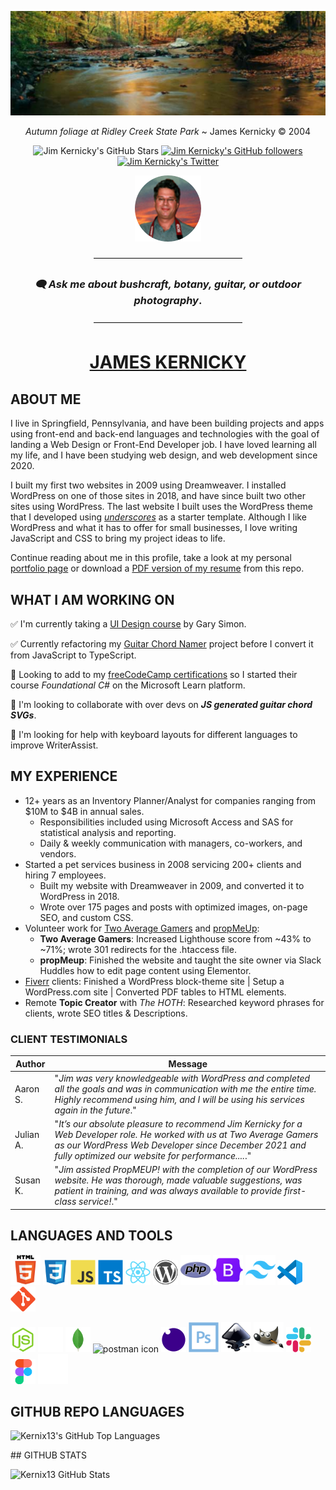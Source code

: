 ![Jim's GitHub Banner](./assets/Ridleygold_1500x500.jpg 'Fall foliage at Ridley Creek State Park')

<p align="center"><em>Autumn foliage at Ridley Creek State Park</em> ~ James Kernicky &copy; 2004</p>

<p align="center">
<img src="https://img.shields.io/github/stars/Kernix13?style=for-the-badge&label=GitHub%20Stars" alt="Jim Kernicky's GitHub Stars"/>
<a href="https://github.com/Kernix13?tab=followers">
<img src="https://img.shields.io/github/followers/Kernix13?label=GitHub%20Followers&style=for-the-badge" alt="Jim Kernicky's GitHub followers"/></a>
<a href="https://twitter.com/jimkernicky">
<img src="https://img.shields.io/badge/follow-@jimkernicky%20-1DA1F2?label=Twitter&logo=twitter&style=for-the-badge&color=blue" alt="Jim Kernicky's Twitter"/>
</a>
</p>

<div align="center"><img src="https://github.com/Kernix13/Kernix13/blob/main/circle-profile-pic.png" ></div>

<p align="center">––––––––––––––––––––––––––––––––––</p>
<h3 align="center"><em>🗨️ Ask me about bushcraft, botany, guitar, or outdoor photography</em>.</h3>
<p align="center">––––––––––––––––––––––––––––––––––</p>

**<h1 align="center"><ins>JAMES KERNICKY</ins></h1>**

## ABOUT ME

I live in Springfield, Pennsylvania, and have been building projects and apps using front-end and back-end languages and technologies with the goal of landing a Web Design or Front-End Developer job. I have loved learning all my life, and I have been studying web design, and web development since 2020.

I built my first two websites in 2009 using Dreamweaver. I installed WordPress on one of those sites in 2018, and have since built two other sites using WordPress. The last website I built uses the WordPress theme that I developed using _[underscores](https://underscores.me/)_ as a starter template. Although I like WordPress and what it has to offer for small businesses, I love writing JavaScript and CSS to bring my project ideas to life.

Continue reading about me in this profile, take a look at my personal [portfolio page](https://courageous-cuchufli-816711.netlify.app/) or download a [PDF version of my resume](https://github.com/Kernix13/Kernix13/blob/main/resume.pdf) from this repo.

## WHAT I AM WORKING ON

✅ I'm currently taking a [UI Design course](https://designcourse.com/ui-ux) by Gary Simon.

✅ Currently refactoring my [Guitar Chord Namer](https://github.com/Kernix13/guitar-chord-names) project before I convert it from JavaScript to TypeScript.

📌 Looking to add to my [freeCodeCamp certifications](https://www.freecodecamp.org/fccb4a9d0f6-135f-4a94-97f5-795068269ca7) so I started their course _Foundational C#_ on the Microsoft Learn platform.

📌 I'm looking to collaborate with over devs on **_JS generated guitar chord SVGs_**.

📌 I'm looking for help with keyboard layouts for different languages to improve WriterAssist.

## MY EXPERIENCE

- 12+ years as an Inventory Planner/Analyst for companies ranging from $10M to $4B in annual sales.
  - Responsibilities included using Microsoft Access and SAS for statistical analysis and reporting.
  - Daily & weekly communication with managers, co-workers, and vendors.
- Started a pet services business in 2008 servicing 200+ clients and hiring 7 employees.
  - Built my website with Dreamweaver in 2009, and converted it to WordPress in 2018.
  - Wrote over 175 pages and posts with optimized images, on-page SEO, and custom CSS.
- Volunteer work for [Two Average Gamers](https://twoaveragegamers.com/) and [propMeUp](https://propmeup.net/):
  - **Two Average Gamers**: Increased Lighthouse score from ~43% to ~71%; wrote 301 redirects for the .htaccess file.
  - **propMeup**: Finished the website and taught the site owner via Slack Huddles how to edit page content using Elementor.
- [Fiverr](https://www.fiverr.com/jimkernicky?public_mode=true) clients: Finished a WordPress block-theme site | Setup a WordPress.com site | Converted PDF tables to HTML elements.
- Remote **Topic Creator** with _The HOTH_: Researched keyword phrases for clients, wrote SEO titles & Descriptions.

### CLIENT TESTIMONIALS

<table>
  <thead>
    <tr>
      <th>Author</th>
      <th>Message</th>
    </tr>
  </thead>
  <tbody>
    <tr>
      <td>Aaron S.</td>
      <td>"<em>Jim was very knowledgeable with WordPress and completed all the goals and was in communication with me
          the entire time.
          Highly recommend using him, and I will be using his services again in the future</em>."</td>
    </tr>
    <tr>
      <td>Julian A.</td>
      <td>"<em>It’s our absolute pleasure to recommend Jim Kernicky for a Web Developer role. He worked with us at Two
          Average Gamers
          as our WordPress Web Developer since December 2021 and fully optimized our website for
          performance....</em>."</td>
    </tr>
    <tr>
      <td>Susan K.</td>
      <td>"<em>Jim assisted PropMEUP! with the completion of our WordPress website. He was thorough, made valuable
          suggestions, was
          patient in training, and was always available to provide first-class service!</em>."</td>
    </tr>
  </tbody>
</table>

## LANGUAGES AND TOOLS

<p align="left">
<span><img src="https://raw.githubusercontent.com/devicons/devicon/master/icons/html5/html5-original-wordmark.svg" width="48" height="48" alt="html icon" title="HTML5"/></span>
<span><img src="https://raw.githubusercontent.com/devicons/devicon/master/icons/css3/css3-original.svg" width="40" height="40" alt="css icon" title="CSS3" /></span>
<span><img src="https://raw.githubusercontent.com/devicons/devicon/master/icons/javascript/javascript-original.svg" width="40" height="40"  alt="javascript icon" title="JavaScript" /></span>
<span><img src="https://raw.githubusercontent.com/devicons/devicon/master/icons/typescript/typescript-original.svg" width="40" height="40" alt="Typescript icon" title="TypeScript" /></span>
<span><img src="https://raw.githubusercontent.com/devicons/devicon/master/icons/react/react-original.svg" width="40" height="40" alt="react icon" title="React" /></span>
<span><img src="https://raw.githubusercontent.com/devicons/devicon/master/icons/wordpress/wordpress-plain.svg" width="40" height="40" alt="wordpress icon" title="WordPress" /></span>
<span><img src="https://raw.githubusercontent.com/devicons/devicon/master/icons/php/php-original.svg" width="48" height="48" alt="php icon" title="PHP" /></span>
<span><img src="https://raw.githubusercontent.com/devicons/devicon/master/icons/bootstrap/bootstrap-original.svg" width="48" height="48" alt="bootstrap icon" title="Bootstrap" /></span>
<span><img src="https://raw.githubusercontent.com/devicons/devicon/master/icons/tailwindcss/tailwindcss-plain.svg" width="48" height="48" alt="tailwind icon" title="Tailwind CSS" /></span>
<span><img src="https://raw.githubusercontent.com/devicons/devicon/master/icons/vscode/vscode-original.svg" width="40" height="40" alt="vs code icon" title="VS Code" /></span>
<span><img src="https://raw.githubusercontent.com/devicons/devicon/master/icons/git/git-original.svg" width="40" height="40" alt="git icon" title="Git" /></span>
</p>
<p align="left">
<span><img src="https://raw.githubusercontent.com/devicons/devicon/master/icons/nodejs/nodejs-original.svg" width="40" height="40" alt="nodejs icon" title="Node.js" /></span>
<span><img src="https://github.com/Kernix13/Kernix13/blob/main/assets/express.svg" width="40" height="40" alt="Express icon" title="Express.js" /></span>
<span><img src="https://raw.githubusercontent.com/devicons/devicon/master/icons/mongodb/mongodb-original.svg" width="40" height="40" alt="mongodb icon" title="MongoDB" /></span>
<span><img src="https://www.vectorlogo.zone/logos/getpostman/getpostman-icon.svg" width="40" height="40" alt="postman icon" title="Postman" /></span>
<span><img src="https://github.com/Kernix13/Kernix13/blob/main/insomnia.png" width="40" height="40" alt="Insomnia Rest icon" title="Insomnia Rest" /></span>
<span><img src="https://raw.githubusercontent.com/devicons/devicon/master/icons/photoshop/photoshop-line.svg" width="48" height="48" alt="photoshop icon" title="Photoshop" /></span>
<span><img src="https://raw.githubusercontent.com/devicons/devicon/master/icons/inkscape/inkscape-original.svg" width="48" height="48" alt="inkscape icon" title="Inkscape" /></span>
<span><img src="https://raw.githubusercontent.com/devicons/devicon/master/icons/gimp/gimp-original.svg" width="48" height="48" alt="gimp icon" title="GIMP" /></span>
<span><img src="https://raw.githubusercontent.com/devicons/devicon/master/icons/slack/slack-original.svg" width="40" height="40" alt="slack icon" title="Slack" /></span>
<span><img src="https://raw.githubusercontent.com/devicons/devicon/master/icons/figma/figma-original.svg" width="40" height="40" alt="figma icon" title="Figma" /></span>
<span><img src="https://github.com/Kernix13/Kernix13/blob/main/assets/markdown.svg" width="48" height="48" alt="markdown icon" title="Markdown" /></span>
</p>

## GITHUB REPO LANGUAGES
<p><img src="https://github-readme-stats.vercel.app/api/top-langs?username=kernix13&show_icons=true&locale=en&count_private=true&layout=compact&theme=react&hide_border=true&bg_color=0D1117" alt="Kernix13's GitHub Top Languages" /></p>
## GITHUB STATS
<p><img src="https://github-readme-stats.vercel.app/api?username=kernix13&show_icons=true&count_private=true&theme=react&hide_border=true&bg_color=0D1117" alt="Kernix13 GitHub Stats" /></p>


